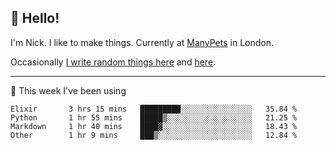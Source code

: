 ## 👋 Hello! 

I'm Nick. I like to make things. Currently at [ManyPets](https://manypets.com) in London.

Occasionally [I write random things here](https://nicksnell.com) and [here](https://twitter.com/nicksnell).

-------

🚀 This week I've been using

<!--START_SECTION:waka-->

```text
Elixir       3 hrs 15 mins   █████████░░░░░░░░░░░░░░░░   35.84 %
Python       1 hr 55 mins    █████▒░░░░░░░░░░░░░░░░░░░   21.25 %
Markdown     1 hr 40 mins    ████▓░░░░░░░░░░░░░░░░░░░░   18.43 %
Other        1 hr 9 mins     ███▒░░░░░░░░░░░░░░░░░░░░░   12.84 %
```

<!--END_SECTION:waka-->
